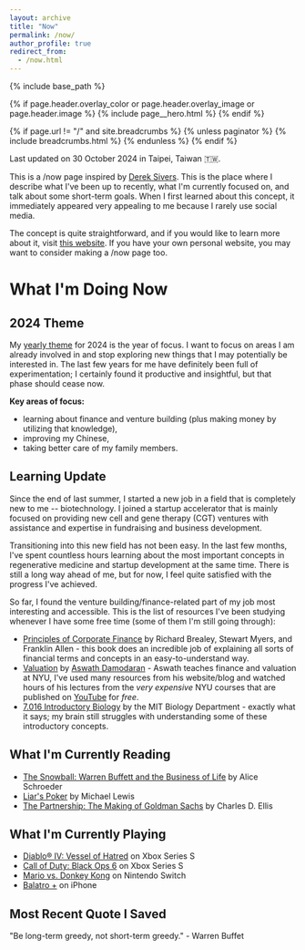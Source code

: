 ```yaml
---
layout: archive
title: "Now"
permalink: /now/
author_profile: true
redirect_from:
  - /now.html
---
```


{% include base_path %}

{% if page.header.overlay_color or page.header.overlay_image or page.header.image %}
  {% include page__hero.html %}
{% endif %}

{% if page.url != "/" and site.breadcrumbs %}
  {% unless paginator %}
    {% include breadcrumbs.html %}
  {% endunless %}
{% endif %}

Last updated on 30 October 2024 in Taipei, Taiwan 🇹🇼.

This is a /now page inspired by [Derek Sivers](https://sive.rs). This is the place where I describe what I've been up to recently, what I'm currently focused on, and talk about some short-term goals. When I first learned about this concept, it immediately appeared very appealing to me because I rarely use social media.

The concept is quite straightforward, and if you would like to learn more about it, visit [this website](https://nownownow.com/about). If you have your own personal website, you may want to consider making a /now page too.

# What I'm Doing Now

## 2024 Theme

My [yearly theme](https://www.youtube.com/watch?v=NVGuFdX5guE&embeds_referring_euri=https%3A%2F%2Fwww.themesystem.com%2F&source_ve_path=MjM4NTE&feature=emb_title) for 2024 is the year of focus. I want to focus on areas I am already involved in and stop exploring new things that I may potentially be interested in. The last few years for me have definitely been full of experimentation; I certainly found it productive and insightful, but that phase should cease now.

**Key areas of focus:**
- learning about finance and venture building (plus making money by utilizing that knowledge),
- improving my Chinese,
- taking better care of my family members.

## Learning Update

Since the end of last summer, I started a new job in a field that is completely new to me -- biotechnology. I joined a startup accelerator that is mainly focused on providing new cell and gene therapy (CGT) ventures with assistance and expertise in fundraising and business development.

Transitioning into this new field has not been easy. In the last few months, I've spent countless hours learning about the most important concepts in regenerative medicine and startup development at the same time. There is still a long way ahead of me, but for now, I feel quite satisfied with the progress I've achieved.

So far, I found the venture building/finance-related part of my job most interesting and accessible. This is the list of resources I've been studying whenever I have some free time (some of them I'm still going through):
- [Principles of Corporate Finance](https://www.amazon.com/Principles-Corporate-Finance-Richard-Brealey/dp/1260565556) by Richard Brealey, Stewart Myers, and Franklin Allen - this book does an incredible job of explaining all sorts of financial terms and concepts in an easy-to-understand way.
- [Valuation](https://pages.stern.nyu.edu/~adamodar/New_Home_Page/equity.html) by [Aswath Damodaran](https://pages.stern.nyu.edu/~adamodar/) - Aswath teaches finance and valuation at NYU, I've used many resources from his website/blog and watched hours of his lectures from the *very expensive* NYU courses that are published on [YouTube](https://www.youtube.com/playlist?list=PLUkh9m2BorqkHJz49csCvaCXf3diCLRLl) for *free*.
- [7.016 Introductory Biology](https://ocw.mit.edu/courses/7-016-introductory-biology-fall-2018/) by the MIT Biology Department - exactly what it says; my brain still struggles with understanding some of these introductory concepts.

## What I'm Currently Reading

- [The Snowball: Warren Buffett and the Business of Life](https://www.amazon.com/Snowball-Warren-Buffett-Business-Life/dp/0553384619) by Alice Schroeder
- [Liar's Poker](https://www.amazon.com/Liars-Poker-Norton-Paperback-Michael/dp/039333869X_) by Michael Lewis
- [The Partnership: The Making of Goldman Sachs](https://www.amazon.com/Partnership-Making-Goldman-Sachs/dp/0143116126) by Charles D. Ellis

## What I'm Currently Playing

- [Diablo® IV: Vessel of Hatred](https://www.xbox.com/en-US/games/store/diablo-iv-vessel-of-hatred-expansion-pack/9N6PP30W8MX5) on Xbox Series S
- [Call of Duty: Black Ops 6](https://www.xbox.com/en-US/games/call-of-duty-black-ops-6) on Xbox Series S
- [Mario vs. Donkey Kong](https://www.nintendo.com/us/store/products/mario-vs-donkey-kong-switch/?srsltid=AfmBOooqxyS1tA_5KAIq6eWP6rJ49HxFfmgt9ePSzojeCEQgLZzL3oDz) on Nintendo Switch
- [Balatro +](https://apps.apple.com/pl/app/balatro/id6502451661) on iPhone

## Most Recent Quote I Saved

"Be long-term greedy, not short-term greedy." - Warren Buffet